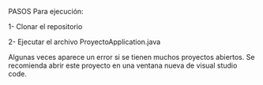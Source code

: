 PASOS Para ejecución: 

1- Clonar el repositorio 

2- Ejecutar el archivo ProyectoApplication.java 

Algunas veces aparece un error si se tienen muchos proyectos abiertos. Se recomienda abrir este proyecto en una ventana nueva de visual studio code.
